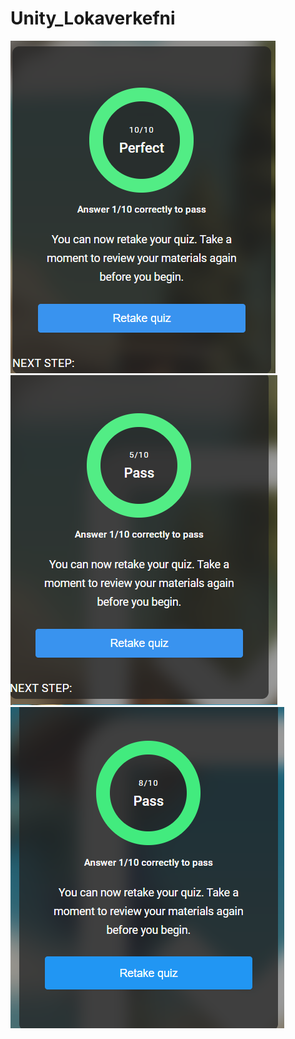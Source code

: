 # Unity_Lokaverkefni

![Test 1](https://github.com/Gudruna02/Unity_Lokaverkefni/blob/master/Screenshot_3.png)
![Test 2](https://github.com/Gudruna02/Unity_Lokaverkefni/blob/master/Screenshot_2.png)
![Test 3](https://github.com/Gudruna02/Unity_Lokaverkefni/blob/master/Screenshot_1.png)
